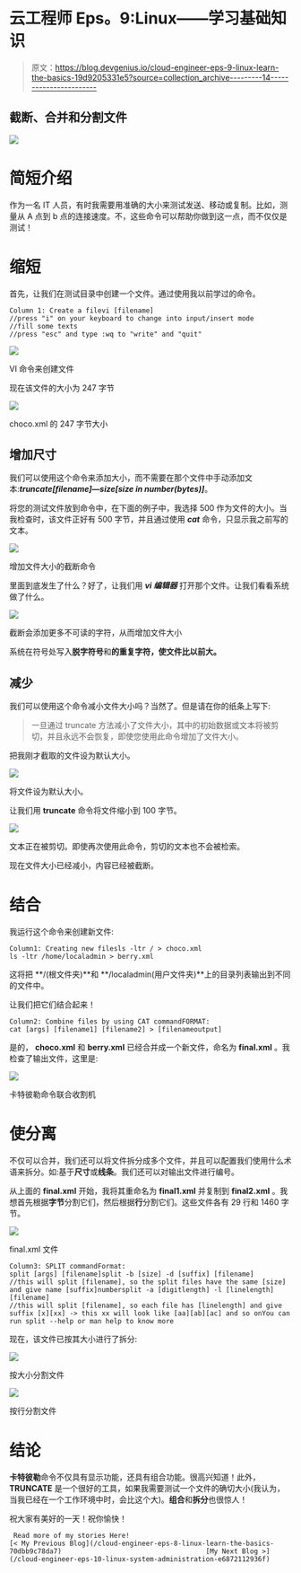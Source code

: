 # 云工程师 Eps。9:Linux——学习基础知识

> 原文：<https://blog.devgenius.io/cloud-engineer-eps-9-linux-learn-the-basics-19d9205331e5?source=collection_archive---------14----------------------->

## 截断、合并和分割文件

![](img/6107f608b19385ed6675c63148742402.png)

# 简短介绍

作为一名 IT 人员，有时我需要用准确的大小来测试发送、移动或复制。比如，测量从 A 点到 b 点的连接速度。不，这些命令可以帮助你做到这一点，而不仅仅是测试！

# 缩短

首先，让我们在测试目录中创建一个文件。通过使用我以前学过的命令。

```
Column 1: Create a filevi [filename]
//press "i" on your keyboard to change into input/insert mode
//fill some texts
//press "esc" and type :wq to "write" and "quit"
```

![](img/a5a1db486463462467415b23ca85a5a3.png)

VI 命令来创建文件

现在该文件的大小为 247 字节

![](img/feb926ec64ad3c541429a3b4ddff94e6.png)

choco.xml 的 247 字节大小

## 增加尺寸

我们可以使用这个命令来添加大小，而不需要在那个文件中手动添加文本:***truncate[filename]—size[size in number(bytes)]***。

将您的测试文件放到命令中，在下面的例子中，我选择 500 作为文件的大小。当我检查时，该文件正好有 500 字节，并且通过使用 ***cat*** 命令，只显示我之前写的文本。

![](img/ed3e74e557a1ca08baa374a8081fbd34.png)

增加文件大小的截断命令

里面到底发生了什么？好了，让我们用 ***vi 编辑器*** 打开那个文件。让我们看看系统做了什么。

![](img/7c362ca88731da56eed9d513c5725731.png)

截断会添加更多不可读的字符，从而增加文件大小

系统在符号处写入**脱字符号**和**的重复字符，使文件比以前大。**

## 减少

我们可以使用这个命令减小文件大小吗？当然了。但是请在你的纸条上写下:

> 一旦通过 truncate 方法减小了文件大小，其中的初始数据或文本将被剪切，并且永远不会恢复，即使您使用此命令增加了文件大小。

把我刚才截取的文件设为默认大小。

![](img/af19f9e6cb5d08e43b603e3255be93e8.png)

将文件设为默认大小。

让我们用 **truncate** 命令将文件缩小到 100 字节。

![](img/327b4466674d9326a0c6d0ae3905e7ab.png)

文本正在被剪切。即使再次使用此命令，剪切的文本也不会被检索。

现在文件大小已经减小，内容已经被截断。

# 结合

我运行这个命令来创建新文件:

```
Column1: Creating new filesls -ltr / > choco.xml
ls -ltr /home/localadmin > berry.xml
```

这将把 **/(根文件夹)**和 **/localadmin(用户文件夹)**上的目录列表输出到不同的文件中。

让我们把它们结合起来！

```
Column2: Combine files by using CAT commandFORMAT:
cat [args] [filename1] [filename2] > [filenameoutput]
```

是的， **choco.xml** 和 **berry.xml** 已经合并成一个新文件，命名为 **final.xml** 。我检查了输出文件，这里是:

![](img/32b1ad5789adb5ae2a50c4a3684cc4f0.png)

卡特彼勒命令联合收割机

# 使分离

不仅可以合并，我们还可以将文件拆分成多个文件，并且可以配置我们使用什么术语来拆分。如:基于**尺寸**或**线条**。我们还可以对输出文件进行编号。

从上面的 **final.xml** 开始，我将其重命名为 **final1.xml** 并复制到 **final2.xml** 。我想首先根据**字节**分割它们，然后根据**行**分割它们。这些文件各有 29 行和 1460 字节。

![](img/3029aeedc139e99d0673c85f92b6ac6a.png)

final.xml 文件

```
Column3: SPLIT commandFormat:
split [args] [filename]split -b [size] -d [suffix] [filename]
//this will split [filename], so the split files have the same [size] and give name [suffix]numbersplit -a [digitlength] -l [linelength] [filename]
//this will split [filename], so each file has [linelength] and give suffix [x][xx] -> this xx will look like [aa][ab][ac] and so onYou can run split --help or man help to know more
```

现在，该文件已按其大小进行了拆分:

![](img/08fa7ff4583906d42e3a739be9a7da62.png)

按大小分割文件

![](img/50255329a5d2b7f3f5a5d985714642a5.png)

按行分割文件

# 结论

**卡特彼勒**命令不仅具有显示功能，还具有组合功能。很高兴知道！此外， **TRUNCATE** 是一个很好的工具，如果我需要测试一个文件的确切大小(我认为，当我已经在一个工作环境中时，会比这个大)。**组合**和**拆分**也很惊人！

祝大家有美好的一天！祝你愉快！

```
 Read more of my stories Here!
[< My Previous Blog](/cloud-engineer-eps-8-linux-learn-the-basics-70dbb9c78da7)                                    [My Next Blog >](/cloud-engineer-eps-10-linux-system-administration-e6872112936f)
```